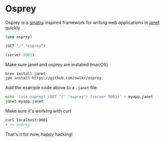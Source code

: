 # Osprey

Osprey is a [sinatra](http://sinatrarb.com) inspired framework for writing web applications in [janet](https://github.com/janet-lang/janet) quickly

```clojure
(use osprey)

(GET "/" "osprey")

(server 9001)
```

Make sure janet and osprey are installed (macOS)

```sh
brew install janet
jpm install https://github.com/swlkr/osprey
```

Add the example code above to a `.janet` file:

```sh
echo '(use osprey) (GET "/" "osprey") (server 9001)' > myapp.janet
janet myapp.janet
```

Make sure it's working with curl

```sh
curl localhost:9001
# => osprey
```

That's it for now, happy hacking!

